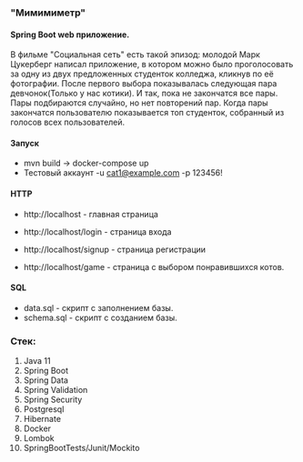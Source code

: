### "Мимимиметр"
#### Spring Boot web приложение.
В фильме "Социальная сеть" есть такой эпизод: молодой Марк Цукерберг 
написал приложение, в котором можно было проголосовать за одну из двух 
предложенных студенток колледжа, кликнув по её фотографии. После первого 
выбора показывалась следующая пара девчонок(Только у нас котики). И так, пока не закончатся все пары.
Пары подбираются случайно, но нет повторений пар. Когда пары закончатся 
пользователю показывается топ студенток, собранный из голосов всех пользователей.

#### Запуск

- mvn build -> docker-compose up
- Тестовый аккаунт -u cat1@example.com -p 123456!

#### HTTP

- http://localhost - главная страница

- http://localhost/login - страница входа

- http://localhost/signup - страница регистрации

- http://localhost/game - страница с выбором понравившихся котов.

#### SQL

- data.sql - скрипт с заполнением базы.
- schema.sql - скрипт с созданием базы.

### Стек:
1) Java 11
2) Spring Boot
3) Spring Data
4) Spring Validation
5) Spring Security
6) Postgresql
7) Hibernate
8) Docker
9) Lombok
10) SpringBootTests/Junit/Mockito

